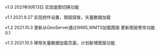 v1.0
2021年9月13日
实现底图切换功能

v1.1
2021.9.27
实现控件设置，图层探查，矢量数据加载

v1.2
2021.10.3
更新从GeoServer通过WMS,WMTS加载图层
更新图层卷帘功能0.1

v1.3
2021.10.5
移除矢量数据加载页面，计划新增图层功能
